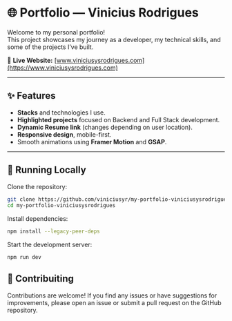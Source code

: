 # 🌐 Portfolio — Vinicius Rodrigues  

Welcome to my personal portfolio!  
This project showcases my journey as a developer, my technical skills, and some of the projects I’ve built.  

🔗 **Live Website:** [www.viniciusysrodrigues.com](https://www.viniciusysrodrigues.com)  

---

## ✨ Features
- **Stacks** and technologies I use.  
- **Highlighted projects** focused on Backend and Full Stack development.  
- **Dynamic Resume link** (changes depending on user location).  
- **Responsive design**, mobile-first.  
- Smooth animations using **Framer Motion** and **GSAP**.  

---

## 🚀 Running Locally

Clone the repository:
```bash
git clone https://github.com/viniciusyr/my-portfolio-viniciusysrodrigues.git
cd my-portfolio-viniciusysrodrigues
```

Install dependencies:
```bash
npm install --legacy-peer-deps
```

Start the development server:
```bash
npm run dev
````

## 📄 Contribuiting
Contributions are welcome! If you find any issues or have suggestions for improvements, please open an issue or submit a pull request on the GitHub repository.
